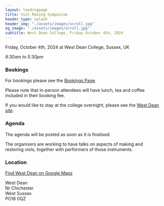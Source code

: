 ```yaml
---
layout: landingpage
title: Viol Making Symposium
header_type: splash
header_img: "./assets/images/scroll.jpg"
og_image: "./assets/images/scroll.jpg"
subtitle: West Dean College, Friday October 4th, 2024
---
```


Friday, October 4th, 2024 at West Dean College, Sussex, UK

*9:30am to 5:30pm*

### **Bookings** 

For bookings please see the <a href="https://freo.me/violmaking">Bookings Page</a>.

Please note that in-person attendees will have lunch, tea and coffee included in their booking fee. 

If you would like to stay at the college overnight, please
see the [West Dean site](https://www.westdean.ac.uk/bed-and-breakfast).

### **Agenda**

The agenda will be posted as soon as it is finalised. 

The organisers are working to have talks on aspects of making and restoring viols, together with performers of those instruments.

### **Location**

[Find West Dean on Google Maps](https://www.google.co.uk/maps/place/West+Dean+College/@50.9064568,-0.7746854,16z/data=!4m2!3m1!1s0x48744c92a7414307:0x4339e59f706d79af)

West Dean\
Nr Chichester\
West Sussex\
PO18 0QZ
